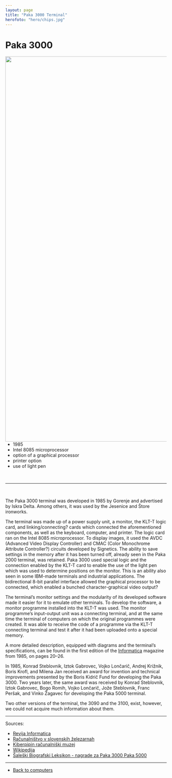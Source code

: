 ```yaml
---
layout: page
title: "Paka 3000 Terminal"
herofoto: "hero/chips.jpg"
---
```


# Paka 3000

<img style="float: right; height: 30vh;" src="{{site.url}}/SloRaDe/assets/img/Paka/paka3000.jpg">

<br>

 - 1985
 - Intel 8085 microprocessor
 - option of a graphical processor
 - printer option
 - use of light pen

<br>


------

<br>

The Paka 3000 terminal was developed in 1985 by Gorenje and advertised by Iskra Delta. Among others, it was used by the Jesenice and Štore ironworks.

The terminal was made up of a power supply unit, a monitor, the KLT-T logic card, and linking/connecting? cards which connected the aforementioned components, as well as the keyboard, computer, and printer. The logic card ran on the Intel 8085 microprocessor. To display images, it used the AVDC (Advanced Video Display Controller) and CMAC (Color Monochrome Attribute Controller?) circuits developed by Signetics. The ability to save settings in the memory after it has been turned off, already seen in the Paka 2000 terminal, was retained. Paka 3000 used special logic and the connection enabled by the KLT-T card to enable the use of the light pen which was used to determine positions on the monitor. This is an ability also seen in some IBM-made terminals and industrial applications. The bidirectional 8-bit parallel interface allowed the graphical processor to be connected, which enabled a bunched character-graphical video output?

The terminal’s monitor settings and the modularity of its developed software made it easier for it to emulate other terminals. To develop the software, a monitor programme installed into the KLT-T was used. The monitor programme’s input-output unit was a connecting terminal, and at the same time the terminal of computers on which the original programmes were created. It was able to receive the code of a programme via the KLT-T connecting terminal and test it after it had been uploaded onto a special memory.

A more detailed description, equipped with diagrams and the terminal’s specifications, can be found in the first edition of the [Informatica](https://www.dlib.si/stream/URN:NBN:SI:DOC-CUZZTRTY/939e2643-262e-421f-8553-3b7853e2982a/PDF) magazine from 1985, on pages 20–26.

In 1985, Konrad Steblovnik, Iztok Gabrovec, Vojko Lončarič, Andrej Križnik, Boris Krofl, and Milena Jan received an award for invention and technical improvements presented by the Boris Kidrič Fund for developing the Paka 3000. Two years later, the same award was received by Konrad Steblovnik, Iztok Gabrovec, Bogo Romih, Vojko Lončarič, Jože Steblovnik, Franc Peršak, and Vinko Žagavec for developing the Paka 5000 terminal.

Two other versions of the terminal, the 3090 and the 3100, exist, however, we could not acquire much information about them.

------

Sources:
 - [Revija Informatica](https://www.dlib.si/stream/URN:NBN:SI:DOC-CUZZTRTY/939e2643-262e-421f-8553-3b7853e2982a/PDF)
 - [Računalništvo v slovenskih železarnah](https://www.dlib.si/stream/URN:NBN:SI:DOC-M0L8HU2R/e3cbbe83-31db-4d3a-8aa3-b2a8e171b69e/PDF)
 - [Kiberpipin računalniški muzej](http://kiberpipin.racunalniski-muzej.si/?page_id=256)
 - [Wikipedija](https://sl.wikipedia.org/wiki/Nagrada_za_iznajdbe_in_tehni%C4%8Dne_izbolj%C5%A1ave#1980)
 - [Šaleški Biografski Leksikon - nagrade za Paka 3000 Paka 5000](http://www.saleskibiografskileksikon.si/index.php?action=view&tag=260)

------

- [Back to computers]({{site.baseurl}}/en/computers)
